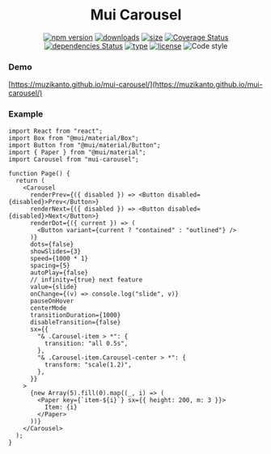 <h1 align="center">Mui Carousel</h1>

<div align="center">

[![npm version](https://badge.fury.io/js/mui-carousel.svg)](https://badge.fury.io/js/mui-carousel)
[![downloads](https://img.shields.io/npm/dm/mui-carousel.svg)](https://www.npmjs.com/package/mui-carousel)
[![size](https://img.shields.io/bundlephobia/minzip/mui-carousel)](https://bundlephobia.com/result?p=mui-carousel)
[![Coverage Status](https://img.shields.io/codecov/c/github/muzikanto/mui-carousel/master.svg)](https://codecov.io/gh/muzikanto/mui-carousel/branch/master)
[![dependencies Status](https://david-dm.org/mui-carousel/status.svg)](https://david-dm.org/mui-carousel)
[![type](https://badgen.net/npm/types/mui-carousel)](https://badgen.net/npm/types/mui-carousel)
[![license](https://img.shields.io/badge/license-MIT-blue.svg)](https://github.com/muzikanto/mui-carousel/blob/master/LICENSE)
![Code style](https://img.shields.io/badge/code_style-prettier-ff69b4.svg)

</div>

### Demo
[https://muzikanto.github.io/mui-carousel/](https://muzikanto.github.io/mui-carousel/)

### Example

```tsx
import React from "react";
import Box from "@mui/material/Box";
import Button from "@mui/material/Button";
import { Paper } from "@mui/material";
import Carousel from "mui-carousel";

function Page() {
  return (
    <Carousel
      renderPrev={({ disabled }) => <Button disabled={disabled}>Prev</Button>}
      renderNext={({ disabled }) => <Button disabled={disabled}>Next</Button>}
      renderDot={({ current }) => (
        <Button variant={current ? "contained" : "outlined"} />
      )}
      dots={false}
      showSlides={3}
      speed={1000 * 1}
      spacing={5}
      autoPlay={false}
      // infinity={true} next feature
      value={slide}
      onChange={(v) => console.log("slide", v)}
      pauseOnHover
      centerMode
      transitionDuration={1000}
      disableTransition={false}
      sx={{
        "& .Carousel-item > *": {
          transition: "all 0.5s",
        },
        "& .Carousel-item.Carousel-center > *": {
          transform: "scale(1.2)",
        },
      }}
    >
      {new Array(5).fill(0).map((_, i) => (
        <Paper key={`item-${i}`} sx={{ height: 200, m: 3 }}>
          Item: {i}
        </Paper>
      ))}
    </Carousel>
  );
}
```
